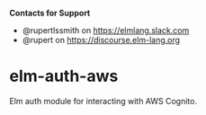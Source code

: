 **Contacts for Support**
- @rupertlssmith on https://elmlang.slack.com
- @rupert on https://discourse.elm-lang.org

# elm-auth-aws

Elm auth module for interacting with AWS Cognito.
